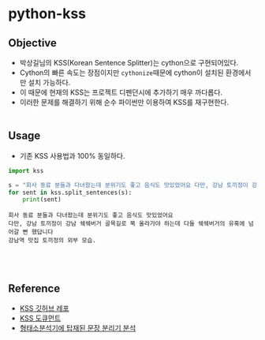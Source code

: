 # python-kss

## Objective
- 박상길님의 KSS(Korean Sentence Splitter)는 cython으로 구현되어있다.
- Cython의 빠른 속도는 장점이지만 `cythonize`때문에 cython이 설치된 환경에서만 설치 가능하다.
- 이 때문에 현재의 KSS는 프로젝트 디펜던시에 추가하기 매우 까다롭다.
- 이러한 문제를 해결하기 위해 순수 파이썬만 이용하여 KSS를 재구현한다.
<br><br>

## Usage
- 기존 KSS 사용법과 100% 동일하다.
```python
import kss

s = "회사 동료 분들과 다녀왔는데 분위기도 좋고 음식도 맛있었어요 다만, 강남 토끼정이 강남 쉑쉑버거 골목길로 쭉 올라가야 하는데 다들 쉑쉑버거의 유혹에 넘어갈 뻔 했답니다 강남역 맛집 토끼정의 외부 모습."
for sent in kss.split_sentences(s):
    print(sent)
```
```
회사 동료 분들과 다녀왔는데 분위기도 좋고 음식도 맛있었어요
다만, 강남 토끼정이 강남 쉑쉑버거 골목길로 쭉 올라가야 하는데 다들 쉑쉑버거의 유혹에 넘어갈 뻔 했답니다
강남역 맛집 토끼정의 외부 모습.
```
<br><br>

## Reference
- [KSS 깃허브 레포](https://github.com/likejazz/korean-sentence-splitter)
- [KSS 도큐먼트](http://docs.likejazz.com/kss/)
- [형태소분석기에 탑재된 문장 분리기 분석](http://semantics.kr/%ed%95%9c%ea%b5%ad%ec%96%b4-%ed%98%95%ed%83%9c%ec%86%8c-%eb%b6%84%ec%84%9d%ea%b8%b0-%eb%b3%84-%eb%ac%b8%ec%9e%a5-%eb%b6%84%eb%a6%ac-%ec%84%b1%eb%8a%a5%eb%b9%84%ea%b5%90/)


